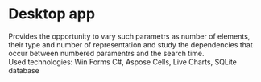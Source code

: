 # Desktop app
Provides the opportunity to vary such parametrs as number of elements, their type and number of representation and study the dependencies that occur between numbered paramentrs and the search time.   
Used technologies: Win Forms C#, Aspose Cells, Live Charts, SQLite database   
